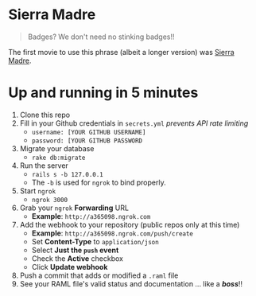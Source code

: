 # Sierra Madre

> Badges? We don't need no stinking badges!!

The first movie to use this phrase (albeit a longer version) was [Sierra Madre][1].

# Up and running in 5 minutes

1. Clone this repo
2. Fill in your Github credentials in `secrets.yml` *prevents API rate limiting*
    * `username: [YOUR GITHUB USERNAME]`
    * `password: [YOUR GITHUB PASSWORD`
3. Migrate your database
    * `rake db:migrate`
4. Run the server
    * `rails s -b 127.0.0.1`
    * The `-b` is used for `ngrok` to bind properly.
5. Start `ngrok`
    * `ngrok 3000`
6. Grab your `ngrok` **Forwarding** URL
    * **Example**: `http://a365098.ngrok.com`
7. Add the webhook to your repository (public repos only at this time)
    * **Example**: `http://a365098.ngrok.com/push/create`
    * Set **Content-Type** to `application/json`
    * Select **Just the `push` event**
    * Check the **Active** checkbox
    * Click **Update webhook**
8. Push a commit that adds or modified a `.raml` file
9. See your RAML file's valid status and documentation ... like a ***boss***!!

[1]:http://en.wikipedia.org/wiki/Stinking_badges
